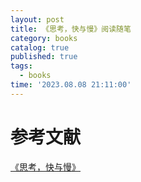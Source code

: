 ```yaml
---
layout: post
title: 《思考，快与慢》阅读随笔
category: books
catalog: true
published: true
tags:
  - books
time: '2023.08.08 21:11:00'
---
```


# 参考文献
[《思考，快与慢》](https://book.douban.com/subject/10785583/)

